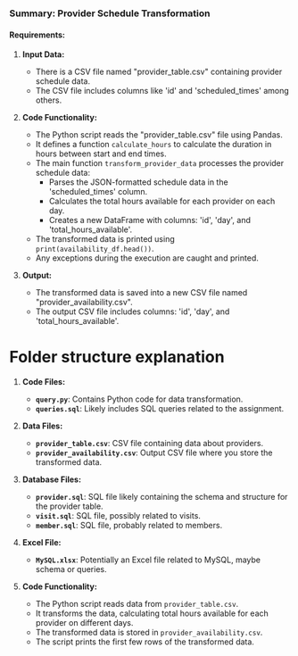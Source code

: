 ### **Summary: Provider Schedule Transformation**

#### **Requirements:**

1. **Input Data:**
   - There is a CSV file named "provider_table.csv" containing provider schedule data.
   - The CSV file includes columns like 'id' and 'scheduled_times' among others.

2. **Code Functionality:**
   - The Python script reads the "provider_table.csv" file using Pandas.
   - It defines a function `calculate_hours` to calculate the duration in hours between start and end times.
   - The main function `transform_provider_data` processes the provider schedule data:
     - Parses the JSON-formatted schedule data in the 'scheduled_times' column.
     - Calculates the total hours available for each provider on each day.
     - Creates a new DataFrame with columns: 'id', 'day', and 'total_hours_available'.
   - The transformed data is printed using `print(availability_df.head())`.
   - Any exceptions during the execution are caught and printed.

3. **Output:**
   - The transformed data is saved into a new CSV file named "provider_availability.csv".
   - The output CSV file includes columns: 'id', 'day', and 'total_hours_available'.

# Folder structure explanation

1. **Code Files:**
    - **`query.py`**: Contains Python code for data transformation.
    - **`queries.sql`**: Likely includes SQL queries related to the assignment.

2. **Data Files:**
    - **`provider_table.csv`**: CSV file containing data about providers.
    - **`provider_availability.csv`**: Output CSV file where you store the transformed data.

3. **Database Files:**
    - **`provider.sql`**: SQL file likely containing the schema and structure for the provider table.
    - **`visit.sql`**: SQL file, possibly related to visits.
    - **`member.sql`**: SQL file, probably related to members.

4. **Excel File:**
    - **`MySQL.xlsx`**: Potentially an Excel file related to MySQL, maybe schema or queries.

5. **Code Functionality:**
    - The Python script reads data from `provider_table.csv`.
    - It transforms the data, calculating total hours available for each provider on different days.
    - The transformed data is stored in `provider_availability.csv`.
    - The script prints the first few rows of the transformed data.

